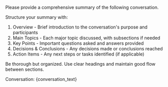 Please provide a comprehensive summary of the following conversation. 

Structure your summary with:
1. Overview - Brief introduction to the conversation's purpose and participants
2. Main Topics - Each major topic discussed, with subsections if needed
3. Key Points - Important questions asked and answers provided
4. Decisions & Conclusions - Any decisions made or conclusions reached
5. Action Items - Any next steps or tasks identified (if applicable)

Be thorough but organized. Use clear headings and maintain good flow between sections.

Conversation:
{conversation_text}